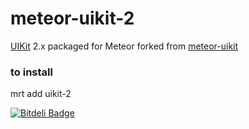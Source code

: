 meteor-uikit-2
==================
[UIKit](http://www.getuikit.com) 2.x packaged for Meteor forked from [meteor-uikit](https://github.com/qasz/meteor-uikit)

### to install
mrt add uikit-2


[![Bitdeli Badge](https://d2weczhvl823v0.cloudfront.net/pwldp/meteor-uikit-2/trend.png)](https://bitdeli.com/free "Bitdeli Badge")

